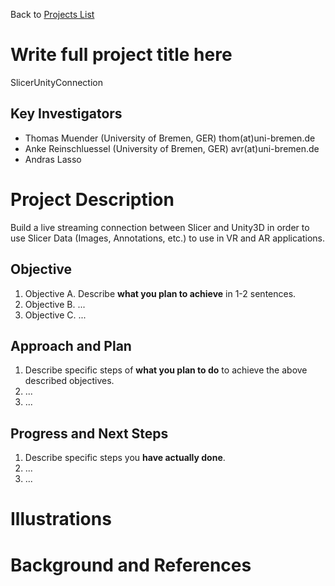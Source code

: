 Back to [Projects List](../../README.md#ProjectsList)

# Write full project title here

SlicerUnityConnection

## Key Investigators

- Thomas Muender (University of Bremen, GER) thom(at)uni-bremen.de
- Anke Reinschluessel (University of Bremen, GER) avr(at)uni-bremen.de
- Andras Lasso

# Project Description

Build a live streaming connection between Slicer and Unity3D in order to use Slicer Data (Images, Annotations, etc.) to use in VR and AR applications. 

## Objective

<!-- Describe here WHAT you would like to achieve (what you will have as end result). -->

1. Objective A. Describe **what you plan to achieve** in 1-2 sentences.
1. Objective B. ...
1. Objective C. ...

## Approach and Plan

<!-- Describe here HOW you would like to achieve the objectives stated above. -->

1. Describe specific steps of **what you plan to do** to achieve the above described objectives.
1. ...
1. ...

## Progress and Next Steps

<!-- Update this section as you make progress, describing of what you have ACTUALLY DONE. If there are specific steps that you could not complete then you can describe them here, too. -->

1. Describe specific steps you **have actually done**.
1. ...
1. ...

# Illustrations

<!-- Add pictures and links to videos that demonstrate what has been accomplished.
![Description of picture](Example2.jpg)
![Some more images](Example2.jpg)
-->

# Background and References

<!-- If you developed any software, include link to the source code repository. If possible, also add links to sample data, and to any relevant publications. -->
